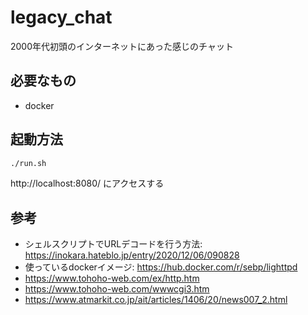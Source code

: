 # legacy_chat

2000年代初頭のインターネットにあった感じのチャット

## 必要なもの

- docker

## 起動方法

```sh
./run.sh
```

http://localhost:8080/ にアクセスする

## 参考

- シェルスクリプトでURLデコードを行う方法: https://inokara.hateblo.jp/entry/2020/12/06/090828
- 使っているdockerイメージ: https://hub.docker.com/r/sebp/lighttpd
- https://www.tohoho-web.com/ex/http.htm
- https://www.tohoho-web.com/wwwcgi3.htm
- https://www.atmarkit.co.jp/ait/articles/1406/20/news007_2.html
